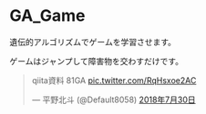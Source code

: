 # GA_Game

遺伝的アルゴリズムでゲームを学習させます。

ゲームはジャンプして障害物を交わすだけです。

<blockquote class="twitter-tweet" data-lang="ja"><p lang="ja" dir="ltr">qiita資料 81GA <a href="https://t.co/RqHsxoe2AC">pic.twitter.com/RqHsxoe2AC</a></p>&mdash; 平野北斗 (@Default8058) <a href="https://twitter.com/Default8058/status/1023775916906835968?ref_src=twsrc%5Etfw">2018年7月30日</a></blockquote>
<script async src="https://platform.twitter.com/widgets.js" charset="utf-8"></script>
